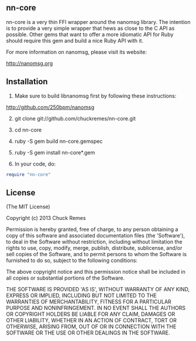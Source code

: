 nn-core
-------

nn-core is a very thin FFI wrapper around the nanomsg library. The intention is to provide a very
simple wrapper that hews as close to the C API as possible. Other gems that want to offer a more
idiomatic API for Ruby should require this gem and build a nice Ruby API with it.

For more information on nanomsg, please visit its website:

http://nanomsg.org

Installation
------------

1. Make sure to build libnanomsg first by following these instructions:

http://github.com/250bpm/nanomsg

2. git clone git://github.com/chuckremes/nn-core.git

3. cd nn-core

4. ruby -S gem build nn-core.gemspec

5. ruby -S gem install nn-core*.gem

6. In your code, do:

```ruby
require "nn-core"
```

License
-------

(The MIT License)

Copyright (c) 2013 Chuck Remes

Permission is hereby granted, free of charge, to any person obtaining
a copy of this software and associated documentation files (the
'Software'), to deal in the Software without restriction, including
without limitation the rights to use, copy, modify, merge, publish,
distribute, sublicense, and/or sell copies of the Software, and to
permit persons to whom the Software is furnished to do so, subject to
the following conditions:

The above copyright notice and this permission notice shall be
included in all copies or substantial portions of the Software.

THE SOFTWARE IS PROVIDED 'AS IS', WITHOUT WARRANTY OF ANY KIND,
EXPRESS OR IMPLIED, INCLUDING BUT NOT LIMITED TO THE WARRANTIES OF
MERCHANTABILITY, FITNESS FOR A PARTICULAR PURPOSE AND NONINFRINGEMENT.
IN NO EVENT SHALL THE AUTHORS OR COPYRIGHT HOLDERS BE LIABLE FOR ANY
CLAIM, DAMAGES OR OTHER LIABILITY, WHETHER IN AN ACTION OF CONTRACT,
TORT OR OTHERWISE, ARISING FROM, OUT OF OR IN CONNECTION WITH THE
SOFTWARE OR THE USE OR OTHER DEALINGS IN THE SOFTWARE.
